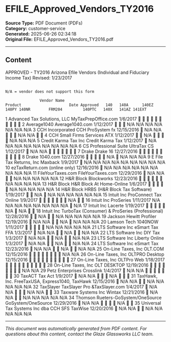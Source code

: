 ﻿# EFILE_Approved_Vendors_TY2016

**Source Type:** PDF Document (PDFs)  
**Category:** customer-service  
**Generated:** 2025-06-26 02:34:18  
**Original File:** EFILE_Approved_Vendors_TY2016.pdf

---

## Content

APPROVED - TY2016 Arizona Efile Vendors (Individual and Fiduciary Income Tax)                                             Revised: 1/23/2017

                                                                                                                      N/A = vendor does not support this form

                   Vendor Name                                      Product                     Date Approved   140   140A      140EZ    140PY 140NR        FRM204         140PTC   140X   141AZ 141EXT

 1 Advanced Tax Solutions, LLC                 MyTaxPrepOffice.com                                 1/6/2017                                                                               
 2 Average1040                                 Average1040.com                                     1/12/2017                            N/A      N/A         N/A         N/A     N/A     N/A    N/A
 3 CCH Incorporated                            CCH ProSystem fx                                    12/15/2016         N/A       N/A                                     N/A     N/A           
 4 CCH Small Firms Services                    ATX                                                 1/12/2017                   N/A                                            N/A     N/A    N/A
 5 Credit Karma Tax Inc                        Credit Karma Tax                                    1/12/2017          N/A       N/A       N/A      N/A         N/A         N/A     N/A     N/A   N/A
 6 CS Professional Suite                       UltraTax CS                                         1/12/2017          N/A       N/A                                                         
 7 Drake                                       Drake 16                                            12/27/2016                                                                             
 8 Drake                                       1040.com                                            12/27/2016                                              N/A                N/A     N/A   N/A
 9 E File Tax Returns, Inc                     Maxback                                              1/9/2017          N/A       N/A       N/A      N/A         N/A         N/A     N/A     N/A   N/A
10 ezTaxReturn.com                             (online only)                                       12/16/2016         N/A       N/A       N/A      N/A         N/A         N/A     N/A     N/A   N/A
11 FileYourTaxes.com                           FileYourTaxes.com                                   12/29/2016         N/A       N/A                          N/A         N/A     N/A     N/A   N/A
12 H&R Block                                   Blockworks                                          12/23/2016                                                         N/A     N/A     N/A   N/A
13 H&R Block                                   H&R Block At Home-Online                             1/6/2017                                               N/A         N/A     N/A     N/A   N/A
14 H&R Block                                   HRBS (H&R Block Tax Software)                       1/19/2017                   N/A               N/A         N/A         N/A     N/A     N/A   N/A
15 Intuit Inc                                  ProConnect Tax Online                                1/9/2017                                                                 N/A           
16 Intuit Inc                                  ProSeries                                           1/11/2017    N/A    N/A       N/A       N/A      N/A         N/A         N/A     N/A          N/A
17 Intuit Inc                                  Lacerte                                             1/19/2017                                               N/A                N/A           
18 Intuit Inc                                  TurboTax (Consumer) & ProSeries (Professional)      12/28/2016                  N/A                          N/A         N/A     N/A     N/A   N/A
19 Jackson Hewitt                              Profiler                                            12/19/2016         N/A       N/A                          N/A                N/A     N/A   N/A
20 Lamson Tech                                 1040NOW                                             1/11/2017                                               N/A         N/A     N/A     N/A   N/A
21 LTS Software Inc                            eSmart Tax FFA                                       1/3/2017          N/A       N/A                          N/A                       N/A   N/A
22 LTS Software Inc                            DIY Tax                                              1/3/2017          N/A       N/A                          N/A                       N/A   N/A
23 LTS Software Inc                            Liberty Online                                       1/3/2017          N/A       N/A                          N/A                       N/A   N/A
24 LTS Software Inc                            eSmart Tax                                          12/23/2016         N/A       N/A                          N/A                       N/A   N/A
25 On-Line Taxes, Inc                          OLT.COM                                             12/15/2016                                                                       N/A   N/A
26 On-Line Taxes, Inc                          OLTPRO Desktop                                      12/15/2016                                                                             
27 On-Line Taxes, Inc                          OLTPro Web                                          1/18/2017                                                                              
28 On-Line Taxes, Inc                          OLT DESKTOP                                         12/19/2016                                                                       N/A   N/A
29 Petz Enterprises                            Crosslink                                            1/4/2017          N/A       N/A                                                         
30 TaxACT                                      Tax Act                                              1/9/2017          N/A       N/A                                     N/A                  
31 TaxHawk, Inc.                               FreeTaxUSA, Express1040, TaxHawk                    12/15/2016         N/A       N/A                          N/A         N/A     N/A     N/A   N/A
32 TaxSlayer                                   TaxSlayer Pro &TaxSlayer.com                         1/4/2017          N/A       N/A                                     N/A     N/A           
33 Taxware Systems Inc                         Wintax                                              12/21/2016         N/A       N/A                          N/A         N/A     N/A     N/A   N/A
34 Thomson Rueters-GoSystem/OneSource          GoSystem/OneSource                                  12/29/2016         N/A       N/A                                            N/A           
35 Universal Tax Systems Inc dba CCH SFS       TaxWise                                             12/20/2016         N/A       N/A                          N/A         N/A     N/A     N/A    N/A

---

*This document was automatically generated from PDF content. For questions about this content, contact the Glaze Glassworks LLC team.*
